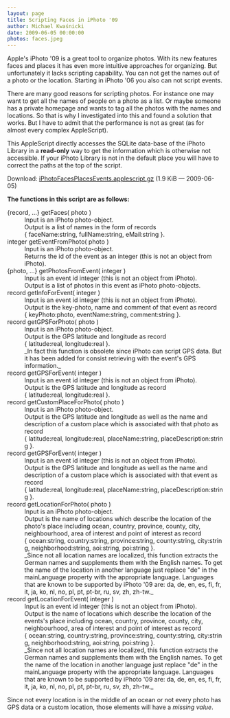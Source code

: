 ```yaml
---
layout: page
title: Scripting Faces in iPhoto '09
author: Michael Kwaśnicki
date: 2009-06-05 00:00:00
photos: faces.jpeg
---
```


Apple's iPhoto '09 is a great tool to organize photos. With its new features faces and places it has even more intuitive approaches for organizing. But unfortunately it lacks scripting capability. You can not get the names out of a photo or the location. Starting in iPhoto '06 you also can not script events.

There are many good reasons for scripting photos. For instance one may want to get all the names of people on a photo as a list. Or maybe someone has a private homepage and wants to tag all the photos with the names and locations. So that is why I investigated into this and found a solution that works. But I have to admit that the performance is not as great (as for almost every complex AppleScript).

This AppleScript directly accesses the SQLite data-base of the iPhoto Library in a **read-only** way to get the information which is otherwise not accessible. If your iPhoto Library is not in the default place you will have to correct the paths at the top of the script.

Download: [iPhotoFacesPlacesEvents.applescript.gz](http://support.kwasi-ich.de/iPhotoFacesPlacesEvents.applescript.gz) (1.9 KiB — 2009-06-05)

**The functions in this script are as follows:**

<dl>
	<dt>{record, …} getFaces( photo )</dt>
	<dd>
		Input is an iPhoto photo-object. 
		<br />
		Output is a list of names in the form of records { faceName:string, fullName:string, eMail:string }.
	</dd>
	<dt>integer getEventFromPhoto( photo )</dt>
	<dd>
		Input is an iPhoto photo-object.
		<br />
		Returns the id of the event as an integer (this is not an object from iPhoto).
	</dd>
	<dt>{photo, …} getPhotosFromEvent( integer )</dt>
	<dd>
		Input is an event id integer (this is not an object from iPhoto).
		<br />
		Output is a list of photos in this event as iPhoto photo-objects.
	</dd>
	<dt>record getInfoForEvent( integer )</dt>
	<dd>
		Input is an event id integer (this is not an object from iPhoto).
		<br />
		Output is the key-photo, name and comment of that event as record { keyPhoto:photo, eventName:string, comment:string }.
	</dd>
	<dt>record getGPSForPhoto( photo )</dt>
	<dd>
		Input is an iPhoto photo-object.
		<br />
		Output is the GPS latitude and longitude as record { latitude:real, longitude:real }.
		<br />
		_In fact this function is obsolete since iPhoto can script GPS data. But it has been added for consist retrieving with the event's GPS information._
	</dd>
	<dt>record getGPSForEvent( integer )</dt>
	<dd>
		Input is an event id integer (this is not an object from iPhoto).
		<br />
		Output is the GPS latitude and longitude as record { latitude:real, longitude:real }.
	</dd>
	<dt>record getCustomPlaceForPhoto( photo )</dt>
	<dd>
		Input is an iPhoto photo-object.
		<br />
		Output is the GPS latitude and longitude as well as the name and description of a custom place which is associated with that photo as record { latitude:real, longitude:real, placeName:string, placeDescription:string }.
	</dd>
	<dt>record getGPSForEvent( integer )</dt>
	<dd>
		Input is an event id integer (this is not an object from iPhoto).
		<br />
		Output is the GPS latitude and longitude as well as the name and description of a custom place which is associated with that event as record { latitude:real, longitude:real, placeName:string, placeDescription:string }.
	</dd>
	<dt>record getLocationForPhoto( photo )</dt>
	<dd>
		Input is an iPhoto photo-object.
		<br />
		Output is the name of locations which describe the location of the photo's place including ocean, country, province, county, city, neighbourhood, area of interest and point of interest as record { ocean:string, country:string, province:string, county:string, city:string, neighborhood:string, aoi:string, poi:string }.
		<br />
		_Since not all location names are localized, this function extracts the German names and supplements them with the English names. To get the name of the location in another language just replace "de" in the mainLanguage property with the appropriate language. Languages that are known to be supported by iPhoto '09 are: da, de, en, es, fi, fr, it, ja, ko, nl, no, pl, pt, pt-br, ru, sv, zh, zh-tw._
	</dd>
	<dt>record getLocationForEvent( integer )</dt>
	<dd>
		Input is an event id integer (this is not an object from iPhoto).
		<br />
		Output is the name of locations which describe the location of the events's place including ocean, country, province, county, city, neighbourhood, area of interest and point of interest as record { ocean:string, country:string, province:string, county:string, city:string, neighborhood:string, aoi:string, poi:string }.
		<br />
		_Since not all location names are localized, this function extracts the German names and supplements them with the English names. To get the name of the location in another language just replace "de" in the mainLanguage property with the appropriate language. Languages that are known to be supported by iPhoto '09 are: da, de, en, es, fi, fr, it, ja, ko, nl, no, pl, pt, pt-br, ru, sv, zh, zh-tw._
	</dd>
</dl>

Since not every location is in the middle of an ocean or not every photo has GPS data or a custom location, those elements will have a _missing value_.
